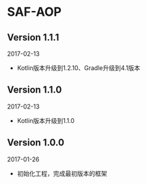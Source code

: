 SAF-AOP
===

Version 1.1.1
---
2017-02-13
 *  Kotlin版本升级到1.2.10、Gradle升级到4.1版本

Version 1.1.0
---
2017-02-13
 *  Kotlin版本升级到1.1.0

Version 1.0.0
---
2017-01-26
 *  初始化工程，完成最初版本的框架